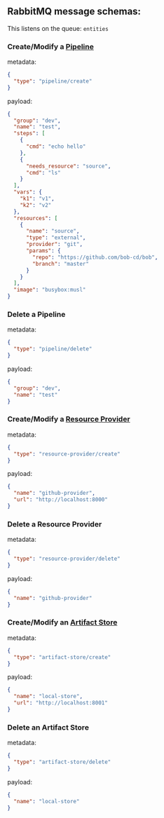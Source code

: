 ## RabbitMQ message schemas:

This listens on the queue: `entities`

### Create/Modify a [Pipeline](https://bob-cd.github.io/pages/concepts/pipeline.html)

metadata:
```json
{
  "type": "pipeline/create"
}
```
payload:
```json
{
  "group": "dev",
  "name": "test",
  "steps": [
    {
      "cmd": "echo hello"
    },
    {
      "needs_resource": "source",
      "cmd": "ls"
    }
  ],
  "vars": {
    "k1": "v1",
    "k2": "v2"
  },
  "resources": [
    {
      "name": "source",
      "type": "external",
      "provider": "git",
      "params": {
        "repo": "https://github.com/bob-cd/bob",
        "branch": "master"
      }
    }
  ],
  "image": "busybox:musl"
}
```

### Delete a Pipeline

metadata:
```json
{
  "type": "pipeline/delete"
}
```
payload:
```json
{
  "group": "dev",
  "name": "test"
}
```

### Create/Modify a [Resource Provider](https://bob-cd.github.io/pages/concepts/pipeline.html)

metadata:
```json
{
  "type": "resource-provider/create"
}
```
payload:
```json
{
  "name": "github-provider",
  "url": "http://localhost:8000"
}
```

### Delete a Resource Provider

metadata:
```json
{
  "type": "resource-provider/delete"
}
```
payload:
```json
{
  "name": "github-provider"
}
```

### Create/Modify an [Artifact Store](https://bob-cd.github.io/pages/concepts/artifact.html)

metadata:
```json
{
  "type": "artifact-store/create"
}
```
payload:
```json
{
  "name": "local-store",
  "url": "http://localhost:8001"
}
```

### Delete an Artifact Store

metadata:
```json
{
  "type": "artifact-store/delete"
}
```
payload:
```json
{
  "name": "local-store"
}
```
